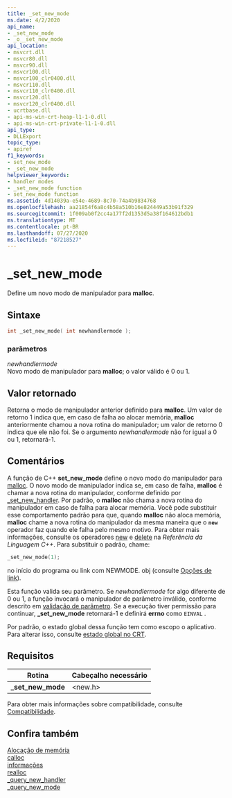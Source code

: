 ```yaml
---
title: _set_new_mode
ms.date: 4/2/2020
api_name:
- _set_new_mode
- _o__set_new_mode
api_location:
- msvcrt.dll
- msvcr80.dll
- msvcr90.dll
- msvcr100.dll
- msvcr100_clr0400.dll
- msvcr110.dll
- msvcr110_clr0400.dll
- msvcr120.dll
- msvcr120_clr0400.dll
- ucrtbase.dll
- api-ms-win-crt-heap-l1-1-0.dll
- api-ms-win-crt-private-l1-1-0.dll
api_type:
- DLLExport
topic_type:
- apiref
f1_keywords:
- set_new_mode
- _set_new_mode
helpviewer_keywords:
- handler modes
- _set_new_mode function
- set_new_mode function
ms.assetid: 4d14039a-e54e-4689-8c70-74a4b9834768
ms.openlocfilehash: aa21854f6a8c4b58a510b16e824449a53b91f329
ms.sourcegitcommit: 1f009ab0f2cc4a177f2d1353d5a38f164612bdb1
ms.translationtype: MT
ms.contentlocale: pt-BR
ms.lasthandoff: 07/27/2020
ms.locfileid: "87218527"
---
```

# <a name="_set_new_mode"></a>_set_new_mode

Define um novo modo de manipulador para **malloc**.

## <a name="syntax"></a>Sintaxe

```cpp
int _set_new_mode( int newhandlermode );
```

### <a name="parameters"></a>parâmetros

*newhandlermode*<br/>
Novo modo de manipulador para **malloc**; o valor válido é 0 ou 1.

## <a name="return-value"></a>Valor retornado

Retorna o modo de manipulador anterior definido para **malloc**. Um valor de retorno 1 indica que, em caso de falha ao alocar memória, **malloc** anteriormente chamou a nova rotina do manipulador; um valor de retorno 0 indica que ele não foi. Se o argumento *newhandlermode* não for igual a 0 ou 1, retornará-1.

## <a name="remarks"></a>Comentários

A função de C++ **set_new_mode** define o novo modo do manipulador para [malloc](malloc.md). O novo modo de manipulador indica se, em caso de falha, **malloc** é chamar a nova rotina do manipulador, conforme definido por [_set_new_handler](set-new-handler.md). Por padrão, o **malloc** não chama a nova rotina do manipulador em caso de falha para alocar memória. Você pode substituir esse comportamento padrão para que, quando **malloc** não aloca memória, **malloc** chame a nova rotina do manipulador da mesma maneira que o **`new`** operador faz quando ele falha pelo mesmo motivo. Para obter mais informações, consulte os operadores [new](../../cpp/new-operator-cpp.md) e [delete](../../cpp/delete-operator-cpp.md) na *Referência da Linguagem C++*. Para substituir o padrão, chame:

```cpp
_set_new_mode(1);
```

no início do programa ou link com NEWMODE. obj (consulte [Opções de link](../../c-runtime-library/link-options.md)).

Esta função valida seu parâmetro. Se *newhandlermode* for algo diferente de 0 ou 1, a função invocará o manipulador de parâmetro inválido, conforme descrito em [validação de parâmetro](../../c-runtime-library/parameter-validation.md). Se a execução tiver permissão para continuar, <strong>_set_new_mode</strong> retornará-1 e definirá **errno** como `EINVAL` .

Por padrão, o estado global dessa função tem como escopo o aplicativo. Para alterar isso, consulte [estado global no CRT](../global-state.md).

## <a name="requirements"></a>Requisitos

|Rotina|Cabeçalho necessário|
|-------------|---------------------|
|**_set_new_mode**|\<new.h>|

Para obter mais informações sobre compatibilidade, consulte [Compatibilidade](../../c-runtime-library/compatibility.md).

## <a name="see-also"></a>Confira também

[Alocação de memória](../../c-runtime-library/memory-allocation.md)<br/>
[calloc](calloc.md)<br/>
[informações](free.md)<br/>
[realloc](realloc.md)<br/>
[_query_new_handler](query-new-handler.md)<br/>
[_query_new_mode](query-new-mode.md)<br/>
